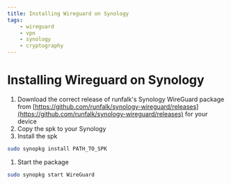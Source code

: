 ```yaml
---
title: Installing Wireguard on Synology
tags:
    - wireguard
    - vpn
    - synology
    - cryptography
---
```


# Installing Wireguard on Synology

1. Download the correct release of runfalk's Synology WireGuard package from [https://github.com/runfalk/synology-wireguard/releases](https://github.com/runfalk/synology-wireguard/releases) for your device
1. Copy the spk to your Synology
1. Install the spk
~~~ bash
sudo synopkg install PATH_TO_SPK
~~~
1. Start the package
~~~ bash
sudo synopkg start WireGuard
~~~
